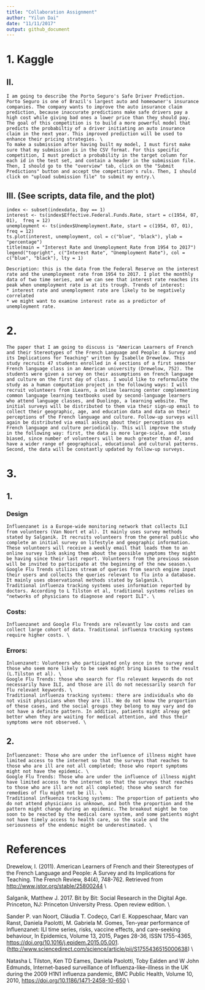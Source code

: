 ```yaml
---
title: "Collaboration Assignment"
author: "Yilun Dai"
date: "11/11/2017"
output: github_document
---
```


# 1. Kaggle

## II.

    I am going to describe the Porto Seguro's Safe Driver Prediction. Porto Seguro is one of Brazil's largest auto and homeowner's insurance companies. The company wants to improve the auto insurance claim prediction, because inaccurate predictions make safe drivers pay a high cost while giving bad ones a lower price than they should pay. The goal of this competition is to build a more powerful model that predicts the probabiltiy of a driver initiating an auto insurance claim in the next year. This improved prediction will be used to enhance their pricing strategies. \
    To make a submission after having built my model, I must first make sure that my submission is in the CSV format. For this specific competition, I must predict a probability in the target column for each id in the test set, and contain a header in the submission file. Then, I should go to the "overview" tab, click on the "Submit Predictions" button and accept the competition's ruls. Then, I should click on "upload submission file" to submit my entry.\
    
## III. (See scripts, data file, and the plot)

```{r}
index <- subset(indexdata, Day == 1)
interest <- ts(index$Effective.Federal.Funds.Rate, start = c(1954, 07, 01),  freq = 12)
unemployment <- ts(index$Unemployment.Rate, start = c(1954, 07, 01), freq = 12)
ts.plot(interest, unemployment, col = c("blue", "black"), ylab = "percentage")
title(main = "Interest Rate and Unemployment Rate from 1954 to 2017")
legend("topright", c("Interest Rate", "Unemployment Rate"), col = c("blue", "black"), lty = 1)
```

    Description: this is the data from the Federal Reserve on the interest rate and the unemployment rate from 1954 to 2017. I plot the monthly data of two time series, and we can see that interest rate reaches its peak when unemployment rate is at its trough. Trends of interest: 
    * interest rate and unemployment rate are likely to be negatively correlated 
    * we might want to examine interest rate as a predictor of unemployment rate.
    
# 2.

    The paper that I am going to discuss is "American Learners of French and their Stereotypes of the French Language and People: A Survey and its Implications for Teaching" written by Isabelle Drewelow. This study recruits 47 students enrolled in 4 sections of a first semester French language class in an American university (Drewelow, 752). The students were given a survey on their assumptions on french language and culture on the first day of class. I would like to reformulate the study as a human computation project in the following ways: I will recruit volunteers from iLearn, a online learning center complementing common language learning textbooks used by second-language learners who attend language classes, and Duolingo, a learning website. The initial surveys will be distributed to them via their sign-up email to collect their geographic, age, and education data and data on their perceptions of the French language and culture. Follow-up surveys will again be distributed via email asking about their perceptions on French language and culture periodically. This will improve the study in the following way: first, the data is more large-scale, and less biased, since number of volunteers will be much greater than 47, and have a wider range of geographical, educational and cultural patterns. Second, the data will be constantly updated by follow-up surveys.
    
# 3.

## 1.

### Design

    Influenzanet is a Europe-wide monitoring network that collects ILI from volunteers (Van Noort et al). It mainly uses survey methods stated by Salganik. It recruits volunteers from the general public who complete an initial survey on lifestyle and geographic information. These volunteers will receive a weekly email that leads them to an online survey link asking them about the possible symptoms they might be having since their last report. Volunteers from the previous season will be invited to participate at the beginning of the new season.\
    Google Flu Trends utilizes stream of queries from search engine input their users and collects the queries relevant to flu into a database. It mainly uses observational methods stated by Salganik.\
    Traditional influenza tracking systems uses information reported by doctors. According to L Tilston et al, traditional systems relies on "networks of physicians to diagnose and report ILI". \
    
### Costs:

    Influenzanet and Google Flu Trends are relevantly low costs and can collect large cohort of data. Traditional influenza tracking systems require higher costs. \

### Errors: 

    Inluenzanet: Volunteers who participated only once in the survey and those who seem more likely to be seek might bring biases to the result (L.Tilston et al). \
    Google Flu Trends: those who search for flu relevant keywords do not necessarily have ILI, and those are ill do not necessarily search for flu relevant keywords. \
    Traditional influenza tracking systems: there are individuals who do not visit physicians when they are ill. We do not know the proportion of these cases, and the social groups they belong to may vary and do not have a definite pattern. In addition, patients might alreay get better when they are waiting for medical attention, and thus their symptoms were not observed. \
    
## 2. 

    Influenzanet: Those who are under the influence of illness might have limited access to the internet so that the surveys that reaches to those who are ill are not all completed; those who report symptoms might not have the epidemic. \
    Google Flu Trends: Those who are under the influence of illness might have limited access to the internet so that the surveys that reaches to those who are ill are not all completed; those who search for remedies of flu might not be ill. \
    Traditional infkuenza tracking systems: The proportion of patients who do not attend physicians is unknown, and both the proportion and the pattern might change during an epidemic. The breakout might be too soon to be reacted by the medical care system, and some patients might not have timely access to health care, so the scale and the seriousness of the endemic might be underestimated. \

<div class="pagebreak"></div>

# References

Drewelow, I. (2011). American Learners of French and their Stereotypes of the French Language and People: A Survey and its Implications for Teaching. The French Review, 84(4), 748-762. Retrieved from http://www.jstor.org/stable/25800244 \

Salganik, Matthew J. 2017. Bit by Bit: Social Research in the Digital Age. Princeton, NJ: Princeton University Press. Open review edition. \

Sander P. van Noort, Cláudia T. Codeço, Carl E. Koppeschaar, Marc van Ranst, Daniela Paolotti, M. Gabriela M. Gomes, Ten-year performance of Influenzanet: ILI time series, risks, vaccine effects, and care-seeking behaviour, In Epidemics, Volume 13, 2015, Pages 28-36, ISSN 1755-4365, https://doi.org/10.1016/j.epidem.2015.05.001.
(http://www.sciencedirect.com/science/article/pii/S1755436515000638) \

Natasha L Tilston, Ken TD Eames, Daniela Paolotti, Toby Ealden and W John Edmunds, Internet-based surveillance of Influenza-like-illness in the UK during the 2009 H1N1 influenza pandemic, BMC Public Health, Volume 10, 2010, https://doi.org/10.1186/1471-2458-10-650 \












